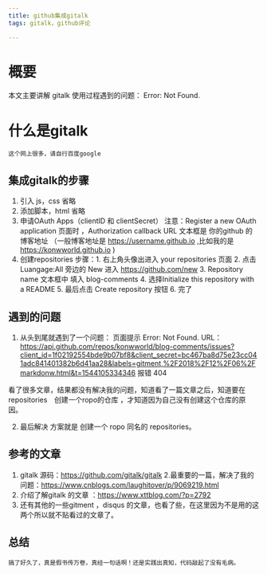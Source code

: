 ```yaml
---
title: github集成gitalk
tags: gitalk，github评论

---
```


# 概要
 本文主要讲解 gitalk 使用过程遇到的问题： Error: Not Found.

# 什么是gitalk

	这个网上很多，请自行百度google

## 集成gitalk的步骤
  1. 引入 js，css
     省略
  2. 添加脚本，html
    省略
  3. 申请OAuth Apps（clientID 和 clientSecret）
    注意：Register a new OAuth application 页面时 ，Authorization callback URL 文本框是 你的github 的博客地址 （一般博客地址是 https://username.github.io ,比如我的是 https://konwworld.github.io )
4. 创建repositories 
    步骤：1. 右上角头像出进入 your repositories 页面
               2. 点击 Luangage:All 旁边的 New 进入 https://github.com/new
               3. Repository name 文本框中 填入 blog-comments 
               4. 选择Initialize this repository with a README
               5. 最后点击 Create repository 按钮 
               6. 完了
## 遇到的问题
1. 从头到尾就遇到了一个问题：
	页面提示 Error: Not Found. URL：
    https://api.github.com/repos/konwworld/blog-comments/issues?client_id=1f02192554bde9b07bf8&client_secret=bc467ba8d75e23cc041adc841401382b6d41aa28&labels=gitment,%2F2018%2F12%2F06%2Fmarkdonw.html&t=1544105334346 报错 404　

看了很多文章，结果都没有解决我的问题，知道看了一篇文章之后，知道要在　repositories　创建一个ropo的仓库 ，才知道因为自己没有创建这个仓库的原因。

2. 最后解决 方案就是 创建一个 ropo 同名的 repositories。

## 参考的文章
1. gitalk 源码：https://github.com/gitalk/gitalk
2.最重要的一篇，解决了我的问题：https://www.cnblogs.com/laughitover/p/9069219.html 
3. 介绍了解gitalk 的文章 ：https://www.xttblog.com/?p=2792 
4. 还有其他的一些gitment ，disqus 的文章，也看了些，在这里因为不是用的这两个所以就不贴看过的文章了。

## 总结
	搞了好久了，真是假书传万卷，真经一句话啊！还是实践出真知，代码敲起了没有毛病。


